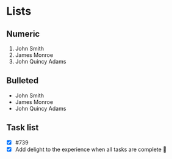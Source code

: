 # Lists

## Numeric

1. John Smith
1. James Monroe
1. John Quincy Adams

## Bulleted

- John Smith
- James Monroe
- John Quincy Adams

## Task list

- [x] #739
- [x] Add delight to the experience when all tasks are complete :tada:
